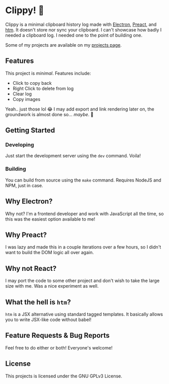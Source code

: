 # Clippy! 🚀
Clippy is a minimal clipboard history log made with
[Electron](https://electronjs.org), [Preact](https//preactjs.com), and
[htm](https://github.com/developit/htm). It doesn't store nor sync your
clipboard. I can't showcase how badly I needed a clipboard log. I
needed one to the point of building one.

Some of my projects are available on my [projects page](https://iamnabil.netlify.app).

## Features
This project is *minimal*. Features include:

- Click to copy back
- Right Click to delete from log
- Clear log
- Copy images

Yeah.. just those lol 😂 I may add export and link rendering later on, the
groundwork is almost done so... _maybe_. 🤷

## Getting Started

### Developing
Just start the development server using the `dev` command. Voila!

### Building
You can build from source using the `make` command. Requires NodeJS and NPM,
just in case.

## Why Electron?
Why not? I'm a frontend developer and work with JavaScript all the time, so this
was the easiest option available to me!

## Why Preact?
I was lazy and made this in a couple iterations over a few hours, so I didn't
want to build the DOM logic all over again.

## Why not React?
I may port the code to some other
project and don't wish to take the large size with me. Was a nice experiment as well.

## What the hell is `htm`?
`htm` is a JSX alternative using standard tagged templates. It basically allows
you to write JSX-like code without babel!

## Feature Requests & Bug Reports
Feel free to do either or both! Everyone's welcome!

## License
This projects is licensed under the GNU GPLv3 License.